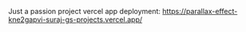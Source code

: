 Just a passion project 
vercel app deployment: https://parallax-effect-kne2gapvi-suraj-gs-projects.vercel.app/
